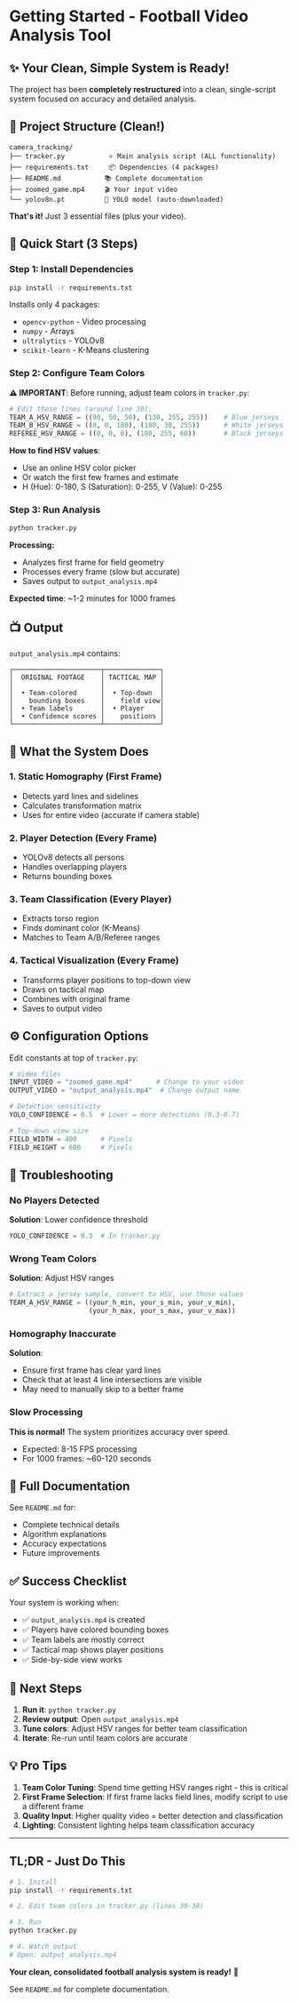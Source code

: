 # Getting Started - Football Video Analysis Tool

## ✨ Your Clean, Simple System is Ready!

The project has been **completely restructured** into a clean, single-script system focused on accuracy and detailed analysis.

## 📁 Project Structure (Clean!)

```
camera_tracking/
├── tracker.py           ⭐ Main analysis script (ALL functionality)
├── requirements.txt     📦 Dependencies (4 packages)
├── README.md           📚 Complete documentation
├── zoomed_game.mp4     🎬 Your input video
└── yolov8n.pt          🤖 YOLO model (auto-downloaded)
```

**That's it!** Just 3 essential files (plus your video).

## 🚀 Quick Start (3 Steps)

### Step 1: Install Dependencies

```bash
pip install -r requirements.txt
```

Installs only 4 packages:
- `opencv-python` - Video processing
- `numpy` - Arrays
- `ultralytics` - YOLOv8
- `scikit-learn` - K-Means clustering

### Step 2: Configure Team Colors

**⚠️ IMPORTANT**: Before running, adjust team colors in `tracker.py`:

```python
# Edit these lines (around line 30):
TEAM_A_HSV_RANGE = ((90, 50, 50), (130, 255, 255))    # Blue jerseys
TEAM_B_HSV_RANGE = ((0, 0, 180), (180, 30, 255))      # White jerseys
REFEREE_HSV_RANGE = ((0, 0, 0), (180, 255, 60))       # Black jerseys
```

**How to find HSV values**:
- Use an online HSV color picker
- Or watch the first few frames and estimate
- H (Hue): 0-180, S (Saturation): 0-255, V (Value): 0-255

### Step 3: Run Analysis

```bash
python tracker.py
```

**Processing:**
- Analyzes first frame for field geometry
- Processes every frame (slow but accurate)
- Saves output to `output_analysis.mp4`

**Expected time**: ~1-2 minutes for 1000 frames

## 📺 Output

`output_analysis.mp4` contains:

```
┌──────────────────────┬──────────────┐
│  ORIGINAL FOOTAGE    │ TACTICAL MAP │
│                      │              │
│  • Team-colored      │  • Top-down  │
│    bounding boxes    │    field view│
│  • Team labels       │  • Player    │
│  • Confidence scores │    positions │
└──────────────────────┴──────────────┘
```

## 🎯 What the System Does

### 1. Static Homography (First Frame)
- Detects yard lines and sidelines
- Calculates transformation matrix
- Uses for entire video (accurate if camera stable)

### 2. Player Detection (Every Frame)
- YOLOv8 detects all persons
- Handles overlapping players
- Returns bounding boxes

### 3. Team Classification (Every Player)
- Extracts torso region
- Finds dominant color (K-Means)
- Matches to Team A/B/Referee ranges

### 4. Tactical Visualization (Every Frame)
- Transforms player positions to top-down view
- Draws on tactical map
- Combines with original frame
- Saves to output video

## ⚙️ Configuration Options

Edit constants at top of `tracker.py`:

```python
# Video files
INPUT_VIDEO = "zoomed_game.mp4"      # Change to your video
OUTPUT_VIDEO = "output_analysis.mp4"  # Change output name

# Detection sensitivity
YOLO_CONFIDENCE = 0.5  # Lower = more detections (0.3-0.7)

# Top-down view size
FIELD_WIDTH = 400      # Pixels
FIELD_HEIGHT = 600     # Pixels
```

## 🔧 Troubleshooting

### No Players Detected

**Solution**: Lower confidence threshold
```python
YOLO_CONFIDENCE = 0.3  # In tracker.py
```

### Wrong Team Colors

**Solution**: Adjust HSV ranges
```python
# Extract a jersey sample, convert to HSV, use those values
TEAM_A_HSV_RANGE = ((your_h_min, your_s_min, your_v_min), 
                    (your_h_max, your_s_max, your_v_max))
```

### Homography Inaccurate

**Solution**: 
- Ensure first frame has clear yard lines
- Check that at least 4 line intersections are visible
- May need to manually skip to a better frame

### Slow Processing

**This is normal!** The system prioritizes accuracy over speed.
- Expected: 8-15 FPS processing
- For 1000 frames: ~60-120 seconds

## 📖 Full Documentation

See `README.md` for:
- Complete technical details
- Algorithm explanations
- Accuracy expectations
- Future improvements

## ✅ Success Checklist

Your system is working when:
- ✅ `output_analysis.mp4` is created
- ✅ Players have colored bounding boxes
- ✅ Team labels are mostly correct
- ✅ Tactical map shows player positions
- ✅ Side-by-side view works

## 🎯 Next Steps

1. **Run it**: `python tracker.py`
2. **Review output**: Open `output_analysis.mp4`
3. **Tune colors**: Adjust HSV ranges for better team classification
4. **Iterate**: Re-run until team colors are accurate

## 💡 Pro Tips

1. **Team Color Tuning**: Spend time getting HSV ranges right - this is critical
2. **First Frame Selection**: If first frame lacks field lines, modify script to use a different frame
3. **Quality Input**: Higher quality video = better detection and classification
4. **Lighting**: Consistent lighting helps team classification accuracy

---

## TL;DR - Just Do This

```bash
# 1. Install
pip install -r requirements.txt

# 2. Edit team colors in tracker.py (lines 30-38)

# 3. Run
python tracker.py

# 4. Watch output
# Open: output_analysis.mp4
```

**Your clean, consolidated football analysis system is ready!** 🏈

See `README.md` for complete documentation.

